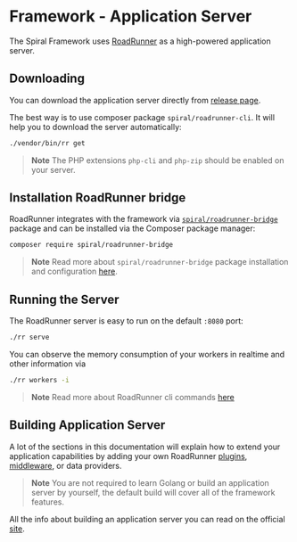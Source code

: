 # Framework - Application Server

The Spiral Framework uses [RoadRunner](https://roadrunner.dev) as a high-powered application server.

## Downloading

You can download the application server directly 
from [release page](https://github.com/roadrunner-server/roadrunner/releases).

The best way is to use composer package `spiral/roadrunner-cli`. It will help you to download the server
automatically:

```bash
./vendor/bin/rr get
```

> **Note**
> The PHP extensions `php-cli` and `php-zip` should be enabled on your server.

## Installation RoadRunner bridge

RoadRunner integrates with the framework via [`spiral/roadrunner-bridge`](https://github.com/spiral/roadrunner-bridge)
package and can be installed via the Composer package manager:

```bash
composer require spiral/roadrunner-bridge
```

> **Note**
> Read more about `spiral/roadrunner-bridge` package installation and 
> configuration [here](https://github.com/spiral/roadrunner-bridge/blob/master/README.md).

## Running the Server

The RoadRunner server is easy to run on the default `:8080` port:

```bash
./rr serve
```

You can observe the memory consumption of your workers in realtime and other information via

```bash
./rr workers -i
```

> **Note**
> Read more about RoadRunner cli commands [here](https://roadrunner.dev/docs/app-server-cli/2.x/en)

## Building Application Server

A lot of the sections in this documentation will explain how to extend your application capabilities by adding your own
RoadRunner [plugins](https://roadrunner.dev/docs/app-server-build/2.x/en), 
[middleware](https://roadrunner.dev/docs/middleware-writing-a-middleware/2.x/en), or data providers.

> **Note**
> You are not required to learn Golang or build an application server by yourself, the default build will cover all of
> the framework features.

All the info about building an application server you can read on the official 
[site](https://roadrunner.dev/docs/app-server-build/2.x/en).
